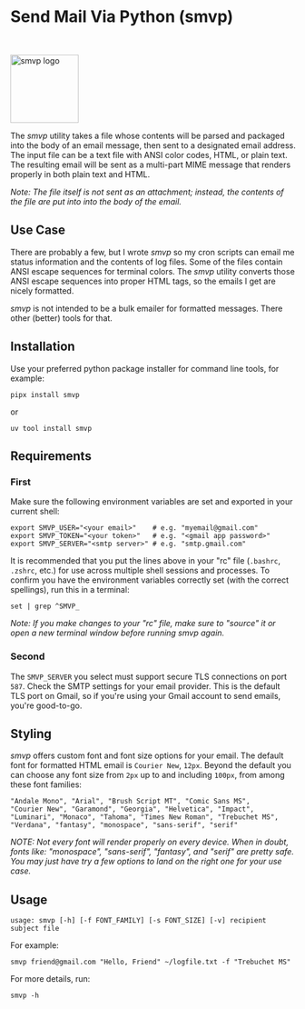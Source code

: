 # Send Mail Via Python (smvp)

<br>

<img src="https://lh3.googleusercontent.com/d/1PpjTCw4T1HpHU_TacQSjZptzw67WqwIz"
alt="smvp logo" width="120"/>

The _smvp_ utility takes a file whose contents will be parsed and packaged
into the body of an email message, then sent to a designated email
address. The input file can be a text file with ANSI color codes, HTML,
or plain text. The resulting email will be sent as a multi-part MIME
message that renders properly in both plain text and HTML.

_Note: The file itself is not sent as an attachment; instead, the
contents of the file are put into into the body of the email._

## Use Case

There are probably a few, but I wrote _smvp_ so my cron scripts can email
me status information and the contents of log files. Some of the files
contain ANSI escape sequences for terminal colors. The _smvp_ utility
converts those ANSI escape sequences into proper HTML tags, so the
emails I get are nicely formatted.

_smvp_ is not intended to be a bulk emailer for formatted messages. There
other (better) tools for that.

## Installation

Use your preferred python package installer for command line tools, for
example:

```text
pipx install smvp
```

or

```text
uv tool install smvp
```

## Requirements

### First

Make sure the following environment variables are set and exported in
your current shell:

```text
export SMVP_USER="<your email>"    # e.g. "myemail@gmail.com"
export SMVP_TOKEN="<your token>"   # e.g. "<gmail app password>"
export SMVP_SERVER="<smtp server>" # e.g. "smtp.gmail.com"
```

It is recommended that you put the lines above in your "rc" file
(`.bashrc`, `.zshrc`, etc.) for use across multiple shell sessions and
processes. To confirm you have the environment variables correctly set
(with the correct spellings), run this in a terminal:

```text
set | grep ^SMVP_
```

_Note: If you make changes to your "rc" file, make sure to "source" it
or open a new terminal window before running smvp again._

### Second

The `SMVP_SERVER` you select must support secure TLS connections on
port `587`. Check the SMTP settings for your email provider. This is the
default TLS port on Gmail, so if you're using your Gmail account to send
emails, you're good-to-go.

## Styling

_smvp_ offers custom font and font size options for your email. The
default font for formatted HTML email is `Courier New`, `12px`. Beyond
the default you can choose any font size from `2px` up to and including
`100px`, from among these font families:

```text
"Andale Mono", "Arial", "Brush Script MT", "Comic Sans MS",
"Courier New", "Garamond", "Georgia", "Helvetica", "Impact",
"Luminari", "Monaco", "Tahoma", "Times New Roman", "Trebuchet MS",
"Verdana", "fantasy", "monospace", "sans-serif", "serif"
```

_NOTE: Not every font will render properly on every device. When in
doubt, fonts like: "monospace", "sans-serif", "fantasy", and "serif" are
pretty safe. You may just have try a few options to land on the right
one for your use case._

## Usage

```text
usage: smvp [-h] [-f FONT_FAMILY] [-s FONT_SIZE] [-v] recipient subject file
```

For example:

```text
smvp friend@gmail.com "Hello, Friend" ~/logfile.txt -f "Trebuchet MS"
```

For more details, run:

```text
smvp -h
```
